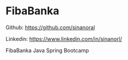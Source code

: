# FibaBanka

Github: https://github.com/sinanoral

Linkedin: https://www.linkedin.com/in/sinanorl/

FibaBanka Java Spring Bootcamp
